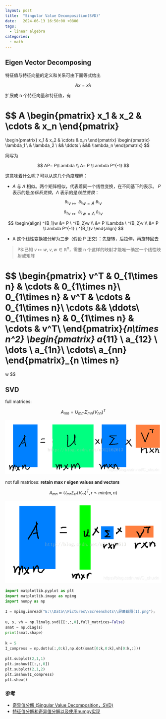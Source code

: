 ```yaml
---
layout: post
title:  "Singular Value Decomposition(SVD)"
date:   2024-06-13 16:50:00 +0800
tags: 
  - linear algebra
categories:
  - math
---
```


## Eigen Vector Decomposing

特征值与特征向量的定义和关系可由下面等式给出

$$
Ax = x\lambda
$$

扩展成 n 个特征向量和特征值，有

$$
A
\begin{pmatrix}
x_1 & x_2 & \cdots & x_n
\end{pmatrix}
=
\begin{pmatrix}
x_1 & x_2 & \cdots & x_n
\end{pmatrix}
\begin{pmatrix}
\lambda_1 \\
& \lambda_2 \\
&& \ddots \\
&&& \lambda_n
\end{pmatrix}
$$

简写为

$$
AP= P\Lambda \\
A= P \Lambda P^{-1}
$$

这意味着什么呢？可以从这几个角度理解：
- $A$ 与 $\Lambda$ 相似。两个矩阵相似，代表着同一个线性变换，在不同基下的表示。 $P$ 表示的是*坐标系变换*，$\Lambda$ 表示的是*线性变换*：


$$
^{B_1}v \mapsto \ ^{B_1}w =  A \  ^{B_1}v
$$

$$
^{B_2}v \mapsto \ ^{B_2}w =  \Lambda\ ^{B_2}v
$$

$$
\begin{align}
^{B_1}w &= P \  ^{B_2}w \\
        &= P \Lambda \ ^{B_2}v \\
        &= P \Lambda P^{-1} \ ^{B_1}v
\end{align}
$$

- A 这个线性变换被分解为三步（假设 P 正交）：先旋转，后拉伸，再旋转回去

>PS:已知 $v \mapsto w,\ v,w \in \mathbb{R}^n$，需要 n 个这样的映射才能唯一确定一个线性映射或矩阵

$$
\begin{pmatrix}
v^T & 0_{1\times n} & \cdots &  0_{1\times n}\\
0_{1\times n} & v^T & \cdots &  0_{1\times n}\\
\cdots && \ddots\\
0_{1\times n} & 0_{1\times n} & \cdots & v^T\\
\end{pmatrix}_{n\times n^2}
\begin{pmatrix}
a_{11} \\
a_{12} \\
\dots \\
a_{1n}\\
\cdots\\
a_{nn}
\end{pmatrix}_{n \times n}
=
w
$$

## SVD
full matrices: 

$$
A_{mn} = U_{mm}\Sigma_{mn}(V_{nn})^T
$$

![full_matrices](/assets/2024-06-13-SVD/full_matrices.png)

not full matrices: **retain max r eigen values and vectors**

$$
A_{mn} \approx U_{mr}\Sigma_{rr}(V_{nr})^T, r \leq min(m,n)
$$

![not_full_matrices](/assets/2024-06-13-SVD/not_full_matrices.png)


```python
import matplotlib.pyplot as plt
import matplotlib.image as mpimg
import numpy as np

I = mpimg.imread("E:\\Data\\Pictures\\Screenshots\\屏幕截图(1).png");

u, s, vh = np.linalg.svd(I[:,:,0],full_matrices=False)
smat = np.diag(s)
print(smat.shape)

k = 5
I_compress = np.dot(u[:,0:k],np.dot(smat[0:k,0:k],vh[0:k,:]))

plt.subplot(2,1,1)
plt.imshow(I[:,:,0])
plt.subplot(2,1,2)
plt.imshow(I_compress)
plt.show()

```

### 参考
- [奇异值分解 (Singular Value Decomposition，SVD) ](https://www.cnblogs.com/sun-a/p/13543735.html)
- [特征值分解和奇异值分解以及使用numpy实现](https://blog.csdn.net/C_chuxin/article/details/84898942)
